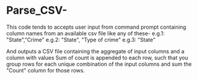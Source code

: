 Parse_CSV-
==========

This code tends to accepts user input from command prompt containing column names from an available csv file like any of these-
e.g.1: "State","Crime"
e.g.2: "State", "Type of crime"
e.g.3: "State"

And outputs a CSV file containing the aggregate of input columns and a column with values Sum of count is appended to each row, such that you group rows for each unique combination of the input columns and sum the "Count" column for those rows.

